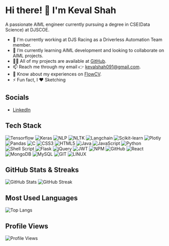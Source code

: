 # Hi there! 👋 I'm Keval Shah

A passionate AIML engineer currently pursuing a degree in CSE(Data Science) at DJSCOE.

- 🔭 I'm currently working at DJS Racing as a Driverless Automation Team member.
- 🌱 I’m currently learning AIML development and looking to collaborate on AIML projects.
- 👨‍💻 All of my projects are available at [GitHub](https://github.com/Kevalshah91).
- 📫 Reach me through my email 👉 kevalshah091@gmail.com.
- 📄 Know about my experiences on [FlowCV](https://flowcv.com/resume/29k19asu9j).
- ⚡ Fun fact, I ♥ Sketching 

## Socials

- [LinkedIn](linkedin.com/in/keval-shah-b30274262) 

 ## Tech Stack

![Tensorflow](https://img.shields.io/badge/-Tensorflow-FF6F00?style=flat-square&logo=tensorflow&logoColor=white)
![Keras](https://img.shields.io/badge/-Keras-D00000?style=flat-square&logo=keras&logoColor=white)
![NLP](https://img.shields.io/badge/-NLP-4DB6AC?style=flat-square&logo=natural-language-processing&logoColor=white)
![NLTK](https://img.shields.io/badge/-NLTK-8CC84B?style=flat-square&logo=nltk&logoColor=white)
![Langchain](https://img.shields.io/badge/-Langchain-FF4088?style=flat-square&logo=blockchain&logoColor=white)
![Scikit-learn](https://img.shields.io/badge/-Scikit--learn-FF9900?style=flat-square&logo=scikit-learn&logoColor=white)
![Plotly](https://img.shields.io/badge/-Plotly-3F4F75?style=flat-square&logo=plotly&logoColor=white)
![Pandas](https://img.shields.io/badge/-Pandas-150458?style=flat-square&logo=pandas&logoColor=white)
![C](https://img.shields.io/badge/-C-A8B9CC?style=flat-square&logo=c&logoColor=white)
![CSS3](https://img.shields.io/badge/-CSS3-1572B6?style=flat-square&logo=css3&logoColor=white)
![HTML5](https://img.shields.io/badge/-HTML5-E34F26?style=flat-square&logo=html5&logoColor=white)
![Java](https://img.shields.io/badge/-Java-007396?style=flat-square&logo=java&logoColor=white)
![JavaScript](https://img.shields.io/badge/-JavaScript-F7DF1E?style=flat-square&logo=javascript&logoColor=black)
![Python](https://img.shields.io/badge/-Python-3776AB?style=flat-square&logo=python&logoColor=white)
![Shell Script](https://img.shields.io/badge/-Shell%20Script-4EAA25?style=flat-square&logo=gnu-bash&logoColor=white)
![Flask](https://img.shields.io/badge/-Flask-000000?style=flat-square&logo=flask&logoColor=white)
![jQuery](https://img.shields.io/badge/-jQuery-0769AD?style=flat-square&logo=jquery&logoColor=white)
![JWT](https://img.shields.io/badge/-JWT-000000?style=flat-square&logo=json-web-tokens&logoColor=white)
![NPM](https://img.shields.io/badge/-NPM-CB3837?style=flat-square&logo=npm&logoColor=white)
![GitHub](https://img.shields.io/badge/-GitHub-181717?style=flat-square&logo=github&logoColor=white)
![React](https://img.shields.io/badge/-React-61DAFB?style=flat-square&logo=react&logoColor=black)
![MongoDB](https://img.shields.io/badge/-MongoDB-47A248?style=flat-square&logo=mongodb&logoColor=white)
![MySQL](https://img.shields.io/badge/-MySQL-4479A1?style=flat-square&logo=mysql&logoColor=white)
![GIT](https://img.shields.io/badge/-GIT-F05032?style=flat-square&logo=git&logoColor=white)
![LINUX](https://img.shields.io/badge/-LINUX-FCC624?style=flat-square&logo=linux&logoColor=black)

## GitHub Stats & Streaks

![GitHub Stats](https://github-readme-stats.vercel.app/api?username=KevalShah91&show_icons=true&hide_border=true)
![GitHub Streak](https://github-readme-streak-stats.herokuapp.com/?user=KevalShah91&hide_border=true)

## Most Used Languages

![Top Langs](https://github-readme-stats.vercel.app/api/top-langs/?username=KevalShah91&layout=compact&hide_border=true)

## Profile Views

![Profile Views](https://komarev.com/ghpvc/?username=KevalShah91&color=brightgreen)
